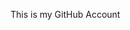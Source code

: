 This is my GitHub Account

<!---
aaisirianchan/aaisirianchan is a ✨ special ✨ repository because its `README.md` (this file) appears on your GitHub profile.
You can click the Preview link to take a look at your changes.
--->
